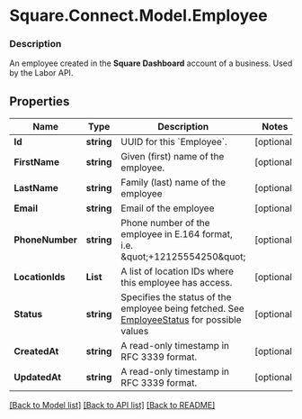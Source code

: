 # Square.Connect.Model.Employee

### Description

An employee created in the **Square Dashboard** account of a business.  Used by the Labor API.

## Properties

Name | Type | Description | Notes
------------ | ------------- | ------------- | -------------
**Id** | **string** | UUID for this &#x60;Employee&#x60;. | [optional] 
**FirstName** | **string** | Given (first) name of the employee. | [optional] 
**LastName** | **string** | Family (last) name of the employee | [optional] 
**Email** | **string** | Email of the employee | [optional] 
**PhoneNumber** | **string** | Phone number of the employee in E.164 format, i.e. \&quot;+12125554250\&quot; | [optional] 
**LocationIds** | **List<string>** | A list of location IDs where this employee has access. | [optional] 
**Status** | **string** | Specifies the status of the employee being fetched. See [EmployeeStatus](#type-employeestatus) for possible values | [optional] 
**CreatedAt** | **string** | A read-only timestamp in RFC 3339 format. | [optional] 
**UpdatedAt** | **string** | A read-only timestamp in RFC 3339 format. | [optional] 



[[Back to Model list]](../README.md#documentation-for-models) [[Back to API list]](../README.md#documentation-for-api-endpoints) [[Back to README]](../README.md)

